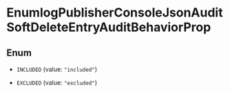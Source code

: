 

# EnumlogPublisherConsoleJsonAuditSoftDeleteEntryAuditBehaviorProp

## Enum


* `INCLUDED` (value: `"included"`)

* `EXCLUDED` (value: `"excluded"`)



